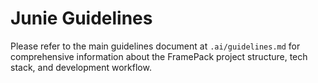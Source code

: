 # Junie Guidelines

Please refer to the main guidelines document at `.ai/guidelines.md` for comprehensive information about the FramePack project structure, tech stack, and development workflow. 